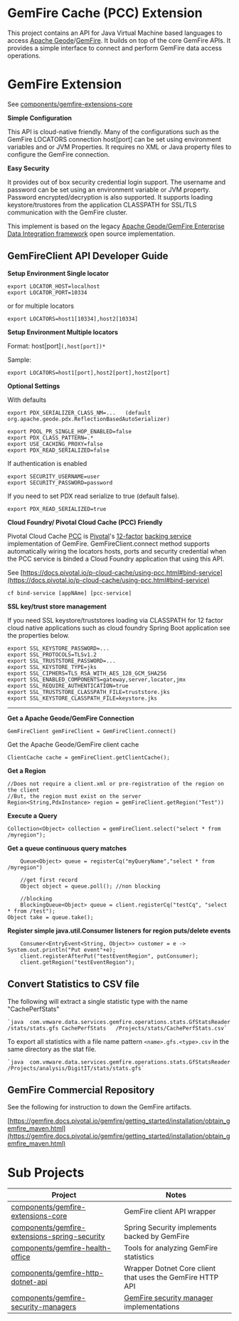 # GemFire Cache (PCC)   Extension 


This project contains an API for Java Virtual Machine based languages to access [Apache Geode](https://geode.apache.org/)/[GemFire](https://tanzu.vmware.com/gemfire). It builds on top of the core GemFire APIs. It provides a simple interface to connect and perform GemFire data access operations.

# GemFire Extension

See [components/gemfire-extensions-core](https://github.com/ggreen/gemfire-extensions/tree/main/components/gemfire-extensions-core)

**Simple Configuration**

This API is cloud-native friendly. Many of the configurations such as the GemFire LOCATORS connection host[port] can be set using environment variables and or JVM Properties. It requires no XML or Java property files to configure the GemFire connection.

**Easy Security**

It provides out of box security credential login support. The username and password can be set using an environment variable or JVM property. Password encrypted/decryption is also supported.
 It  supports loading keystore/trustores from the application CLASSPATH for SSL/TLS communication with the GemFire cluster.


This implement is based on the legacy [Apache Geode/GemFire Enterprise Data Integration framework](https://github.com/nyla-solutions/gedi-geode) open source implementation.

## GemFireClient API Developer Guide

**Setup Environment Single locator**

    export LOCATOR_HOST=localhost
    export LOCATOR_PORT=10334
    
or for multiple locators
    
    export LOCATORS=host1[10334],host2[10334]
    
**Setup Environment Multiple locators**
 

 Format: host[port]`(,host[port])*`
 
 Sample:
 
	export LOCATORS=host1[port],host2[port],host2[port]
 
 **Optional Settings**

With defaults

	export PDX_SERIALIZER_CLASS_NM=...   (default org.apache.geode.pdx.ReflectionBasedAutoSerializer)

	export POOL_PR_SINGLE_HOP_ENABLED=false
	export PDX_CLASS_PATTERN=.*
	export USE_CACHING_PROXY=false
	export PDX_READ_SERIALIZED=false
	

If authentication is enabled
	
	export SECURITY_USERNAME=user
	export SECURITY_PASSWORD=password
    

If you need to set PDX read serialize to true (default false).

    export PDX_READ_SERIALIZED=true
  
 **Cloud Foundry/ Pivotal Cloud Cache (PCC) Friendly**
 
 Pivotal Cloud Cache [PCC](https://docs.pivotal.io/p-cloud-cache/index.html) is [Pivotal](http://pivotal.io)'s [12-factor](https://12factor.net/) [backing service](https://12factor.net/backing-services) implementation of GemFire. GemFireClient.connect method supports automatically wiring the locators hosts, ports and security credential when the PCC service is binded a Cloud Foundry application that using this API.
 
 
 See [https://docs.pivotal.io/p-cloud-cache/using-pcc.html#bind-service](https://docs.pivotal.io/p-cloud-cache/using-pcc.html#bind-service)
 
	cf bind-service [appNAme] [pcc-service]
 
 
**SSL key/trust store management**
    
If you need SSL keystore/truststores loading via CLASSPATH for 
12 factor cloud native applications such as cloud foundry Spring Boot application
see the properties below. 

	export SSL_KEYSTORE_PASSWORD=...
	export SSL_PROTOCOLS=TLSv1.2
	export SSL_TRUSTSTORE_PASSWORD=...
	export SSL_KEYSTORE_TYPE=jks
	export SSL_CIPHERS=TLS_RSA_WITH_AES_128_GCM_SHA256
	export SSL_ENABLED_COMPONENTS=gateway,server,locator,jmx
	export SSL_REQUIRE_AUTHENTICATION=true
	export SSL_TRUSTSTORE_CLASSPATH_FILE=truststore.jks
	export SSL_KEYSTORE_CLASSPATH_FILE=keystore.jks

-------------------------------------------------

**Get a Apache Geode/GemFire Connection**

	GemFireClient gemFireClient = GemFireClient.connect()

Get the Apache Geode/GemFire client cache
	
	ClientCache cache = gemFireClient.getClientCache();
		

**Get a Region**
	
	//Does not require a client.xml or pre-registration of the region on the client
	//But, the region must exist on the server
	Region<String,PdxInstance> region = gemFireClient.getRegion("Test"))

**Execute a Query**

    Collection<Object> collection = gemFireClient.select("select * from /myregion");
 
**Get a queue continuous query matches**

    	Queue<Object> queue = registerCq("myQueryName","select * from /myregion")
    
    	//get first record
    	Object object = queue.poll(); //non blocking
    
    	//blocking
    	BlockingQueue<Object> queue = client.registerCq("testCq", "select * from /test");
	Object take = queue.take();
    
 **Register simple java.util.Consumer listeners for region puts/delete events**
 
		Consumer<EntryEvent<String, Object>> customer = e -> System.out.println("Put event"+e);
		client.registerAfterPut("testEventRegion", putConsumer);
		client.getRegion("testEventRegion");
 
## Convert Statistics to CSV file
 
 The following will extract a single statistic type with the name "CachePerfStats"
 
 	`java  com.vmware.data.services.gemfire.operations.stats.GfStatsReader /stats/stats.gfs CachePerfStats   /Projects/stats/CachePerfStats.csv`
 
 
 To export all statistics with a file name pattern `<name>.gfs.<type>.csv` in the same directory as the stat file.
 
 	`java  com.vmware.data.services.gemfire.operations.stats.GfStatsReader /Projects/analysis/DigitIT/stats/stats.gfs`

 
## GemFire Commercial Repository


See the following for instruction to down the GemFire artifacts.

[https://gemfire.docs.pivotal.io/gemfire/getting_started/installation/obtain_gemfire_maven.html](https://gemfire.docs.pivotal.io/gemfire/getting_started/installation/obtain_gemfire_maven.html) 


# Sub Projects


Project                   |  Notes
------------------------- | -------------------------------
[components/gemfire-extensions-core](https://github.com/ggreen/gemfire-extensions/tree/main/components/gemfire-extensions-core) | GemFire client API wrapper
[components/gemfire-extensions-spring-security](https://github.com/ggreen/gemfire-extensions/tree/main/components/gemfire-extensions-spring-security) | Spring Security implements backed by GemFire 
[components/gemfire-health-office](https://github.com/ggreen/gemfire-extensions/tree/main/components/gemfire-health-office) | Tools for analyzing GemFire statistics
[components/gemfire-http-dotnet-api](https://github.com/ggreen/gemfire-extensions/tree/main/components/gemfire-http-dotnet-api) | Wrapper Dotnet Core client that uses the GemFire HTTP API
[components/gemfire-security-managers](https://github.com/ggreen/gemfire-extensions/tree/main/components/gemfire-security-managers) | [GemFire security manager](https://tanzu.vmware.com/developer/data/gemfire/blog/security-manager-basics-authentication-and-authorization/) implementations